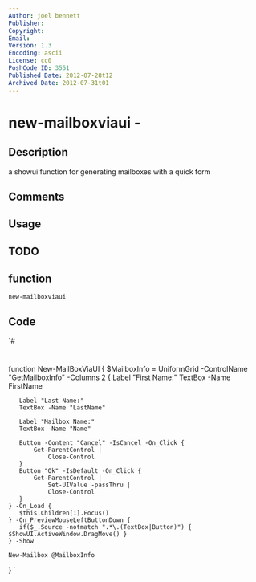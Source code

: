 ```yaml
---
Author: joel bennett
Publisher: 
Copyright: 
Email: 
Version: 1.3
Encoding: ascii
License: cc0
PoshCode ID: 3551
Published Date: 2012-07-28t12
Archived Date: 2012-07-31t01
---
```


# new-mailboxviaui - 

## Description

a showui function for generating mailboxes with a quick form

## Comments



## Usage



## TODO



## function

`new-mailboxviaui`

## Code

`#
 #
 function New-MailBoxViaUI {
    $MailboxInfo = UniformGrid -ControlName "GetMailboxInfo" -Columns 2 {
       Label "First Name:"
       TextBox -Name FirstName
 
       Label "Last Name:"
       TextBox -Name "LastName"
 
       Label "Mailbox Name:"
       TextBox -Name "Name"
       
       Button -Content "Cancel" -IsCancel -On_Click {
           Get-ParentControl | 
               Close-Control
       }    
       Button "Ok" -IsDefault -On_Click {
           Get-ParentControl | 
               Set-UIValue -passThru | 
               Close-Control
       }
    } -On_Load { 
       $this.Children[1].Focus() 
    } -On_PreviewMouseLeftButtonDown { 
       if($_.Source -notmatch ".*\.(TextBox|Button)") { $ShowUI.ActiveWindow.DragMove() }
    } -Show 
 
    New-Mailbox @MailboxInfo
 }
`

